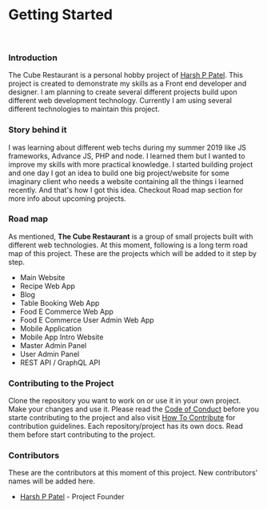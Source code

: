 <br><br>

# Getting Started

<br>

### Introduction

The Cube Restaurant is a personal hobby project of [Harsh P Patel](https://github.com/harshPPatel). This project is created to demonstrate my skills as a Front end developer and designer. I am planning to create several different projects build upon different web development technology. Currently I am using several different technologies to maintain this project.


### Story behind it

I was learning about different web techs during my summer 2019 like JS frameworks, Advance JS, PHP and node. I learned them but I wanted to improve my skills with more practical knowledge. I started building project and one day I got an idea to build one big project/website for some imaginary client who needs a website containing all the things i learned recently. And that's how I got this idea. Checkout Road map section for more info about upcoming projects.


### Road map

As mentioned, **The Cube Restaurant** is a group of small projects built with different web technologies. At this moment, following is a long term road map of this project. These are the projects which will be added to it step by step.

* Main Website
* Recipe Web App
* Blog
* Table Booking Web App
* Food E Commerce Web App
* Food E Commerce User Admin Web App
* Mobile Application
* Mobile App Intro Website
* Master Admin Panel
* User Admin Panel
* REST API / GraphQL API

### Contributing to the Project
Clone the repository you want to work on or use it in your own project. Make your changes and use it. Please read the [Code of Conduct](/code-of-conduct.html) before you starte contributing to the project and also visit [How To Contribute](/how-to-contribute.html) for contribution guidelines. Each repository/project has its own docs. Read them before start contributing to the project.

### Contributors
These are the contributors at this moment of this project. New contributors' names will be added here.
* [Harsh P Patel](https://github.com/harshPPatel) - Project Founder
